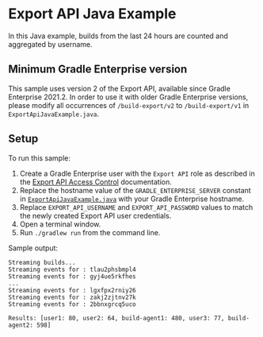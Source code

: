 # Export API Java Example

In this Java example, builds from the last 24 hours are counted and aggregated by username.

## Minimum Gradle Enterprise version

This sample uses version 2 of the Export API, available since Gradle Enterprise 2021.2.
In order to use it with older Gradle Enterprise versions, please modify all occurrences of `/build-export/v2` to `/build-export/v1` in `ExportApiJavaExample.java`.

## Setup

To run this sample:

1. Create a Gradle Enterprise user with the `Export API` role as described in the [Export API Access Control] documentation.
2. Replace the hostname value of the `GRADLE_ENTERPRISE_SERVER` constant in [`ExportApiJavaExample.java`][ExportApiJavaExample] with your Gradle Enterprise hostname.
3. Replace `EXPORT_API_USERNAME` and `EXPORT_API_PASSWORD` values to match the newly created Export API user credentials. 
4. Open a terminal window.
5. Run `./gradlew run` from the command line.

Sample output:
```
Streaming builds...
Streaming events for : tlau2phsbmpl4
Streaming events for : gyj4ue5rkfhes
...
Streaming events for : lgxfpx2rniy26
Streaming events for : zakj2zjtnv27k
Streaming events for : 2bbnxgrcq5uco

Results: [user1: 80, user2: 64, build-agent1: 480, user3: 77, build-agent2: 598]
```

[ExportApiJavaExample]: src/main/java/com/gradle/enterprise/export/ExportApiJavaExample.java
[Export API Access Control]: https://docs.gradle.com/enterprise/export-api/#access_control